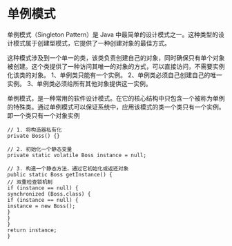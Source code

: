 # 单例模式 #
单例模式（Singleton Pattern）是 Java 中最简单的设计模式之一。这种类型的设计模式属于创建型模式，它提供了一种创建对象的最佳方式。

这种模式涉及到一个单一的类，该类负责创建自己的对象，同时确保只有单个对象被创建。这个类提供了一种访问其唯一的对象的方式，可以直接访问，不需要实例化该类的对象。
1、单例类只能有一个实例。
2、单例类必须自己创建自己的唯一实例。
3、单例类必须给所有其他对象提供这一实例。

单例模式，是一种常用的软件设计模式。在它的核心结构中只包含一个被称为单例的特殊类。通过单例模式可以保证系统中，应用该模式的类一个类只有一个实例。即一个类只有一个对象实例

    // 1. 将构造器私有化
    private Boss() {}
    
    // 2. 初始化一个静态变量
    private static volatile Boss instance = null;
    
    // 3. 构造一个静态方法，通过它初始化或返还对象
    public static Boss getInstance() {
    // 双重检查锁机制
    if (instance == null) {
    synchronized (Boss.class) {
    if (instance == null) {
    instance = new Boss();
    }
    }
    }
    return instance;
    }